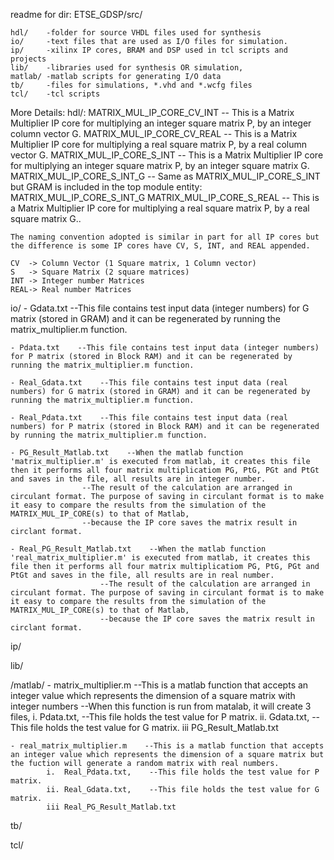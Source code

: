 readme for dir: ETSE_GDSP/src/

    hdl/    -folder for source VHDL files used for synthesis
    io/     -text files that are used as I/O files for simulation.
    ip/     -xilinx IP cores, BRAM and DSP used in tcl scripts and projects
    lib/    -libraries used for synthesis OR simulation,
    matlab/ -matlab scripts for generating I/O data
    tb/     -files for simulations, *.vhd and *.wcfg files
    tcl/    -tcl scripts



More Details:
hdl/:
    MATRIX_MUL_IP_CORE_CV_INT   -- This is a Matrix Multiplier IP core for multiplying an integer square matrix P, by an integer column vector G.
    MATRIX_MUL_IP_CORE_CV_REAL  -- This is a Matrix Multiplier IP core for multiplying a real square matrix P, by a real column vector G.
    MATRIX_MUL_IP_CORE_S_INT    -- This is a Matrix Multiplier IP core for multiplying an integer square matrix P, by an integer square matrix G.
    MATRIX_MUL_IP_CORE_S_INT_G  -- Same as MATRIX_MUL_IP_CORE_S_INT but GRAM is included in the top module entity: MATRIX_MUL_IP_CORE_S_INT_G
    MATRIX_MUL_IP_CORE_S_REAL   -- This is a Matrix Multiplier IP core for multiplying a real square matrix P, by a real square matrix G..

    The naming convention adopted is similar in part for all IP cores but the difference is some IP cores have CV, S, INT, and REAL appended.

    CV  -> Column Vector (1 Square matrix, 1 Column vector)
    S   -> Square Matrix (2 square matrices)
    INT -> Integer number Matrices
    REAL-> Real number Matrices

io/
    - Gdata.txt    --This file contains test input data (integer numbers) for G matrix (stored in GRAM) and it can be regenerated by running the matrix_multiplier.m function.

    - Pdata.txt    --This file contains test input data (integer numbers) for P matrix (stored in Block RAM) and it can be regenerated by running the matrix_multiplier.m function.

    - Real_Gdata.txt    --This file contains test input data (real numbers) for G matrix (stored in GRAM) and it can be regenerated by running the matrix_multiplier.m function.

    - Real_Pdata.txt    --This file contains test input data (real numbers) for P matrix (stored in Block RAM) and it can be regenerated by running the matrix_multiplier.m function.

    - PG_Result_Matlab.txt    --When the matlab function 'matrix_multiplier.m' is executed from matlab, it creates this file then it performs all four matrix multiplicatiom PG, PtG, PGt and PtGt and saves in the file, all results are in integer number.
                    --The result of the calculation are arranged in circulant format. The purpose of saving in circulant format is to make it easy to compare the results from the simulation of the MATRIX_MUL_IP_CORE(s) to that of Matlab,
                    --because the IP core saves the matrix result in circlant format.

    - Real_PG_Result_Matlab.txt    --When the matlab function 'real_matrix_multiplier.m' is executed from matlab, it creates this file then it performs all four matrix multiplicatiom PG, PtG, PGt and PtGt and saves in the file, all results are in real number.
                        --The result of the calculation are arranged in circulant format. The purpose of saving in circulant format is to make it easy to compare the results from the simulation of the MATRIX_MUL_IP_CORE(s) to that of Matlab,
                        --because the IP core saves the matrix result in circlant format.




ip/

lib/

/matlab/
    - matrix_multiplier.m        --This is a matlab function that accepts an integer value which represents the dimension of a square matrix with integer numbers
                        --When this function is run from matalab, it will create 3 files,
            i.  Pdata.txt,        --This file holds the test value for P matrix.
            ii. Gdata.txt,        --This file holds the test value for G matrix.
            iii PG_Result_Matlab.txt

    - real_matrix_multiplier.m    --This is a matlab function that accepts an integer value which represents the dimension of a square matrix but the fuction will generate a random matrix with real numbers.
            i.  Real_Pdata.txt,    --This file holds the test value for P matrix.
            ii. Real_Gdata.txt,    --This file holds the test value for G matrix.
            iii Real_PG_Result_Matlab.txt

tb/

tcl/

